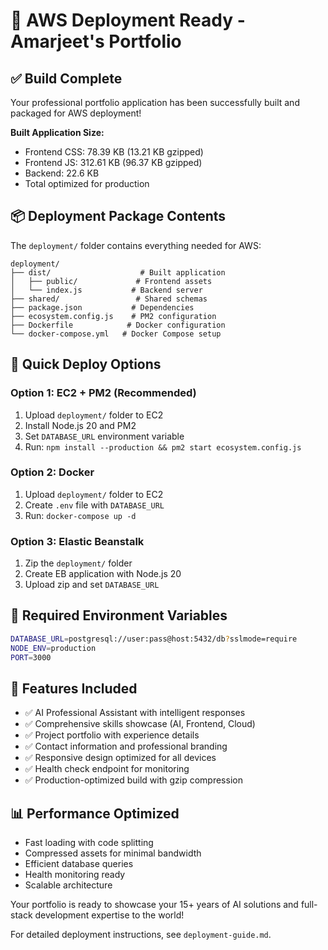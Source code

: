 # 🚀 AWS Deployment Ready - Amarjeet's Portfolio

## ✅ Build Complete

Your professional portfolio application has been successfully built and packaged for AWS deployment!

**Built Application Size:**
- Frontend CSS: 78.39 KB (13.21 KB gzipped)
- Frontend JS: 312.61 KB (96.37 KB gzipped)
- Backend: 22.6 KB
- Total optimized for production

## 📦 Deployment Package Contents

The `deployment/` folder contains everything needed for AWS:

```
deployment/
├── dist/                    # Built application
│   ├── public/             # Frontend assets
│   └── index.js           # Backend server
├── shared/                 # Shared schemas
├── package.json           # Dependencies
├── ecosystem.config.js    # PM2 configuration
├── Dockerfile            # Docker configuration
└── docker-compose.yml   # Docker Compose setup
```

## 🎯 Quick Deploy Options

### Option 1: EC2 + PM2 (Recommended)
1. Upload `deployment/` folder to EC2
2. Install Node.js 20 and PM2
3. Set `DATABASE_URL` environment variable
4. Run: `npm install --production && pm2 start ecosystem.config.js`

### Option 2: Docker
1. Upload `deployment/` folder to EC2
2. Create `.env` file with `DATABASE_URL`
3. Run: `docker-compose up -d`

### Option 3: Elastic Beanstalk
1. Zip the `deployment/` folder
2. Create EB application with Node.js 20
3. Upload zip and set `DATABASE_URL`

## 🔧 Required Environment Variables

```bash
DATABASE_URL=postgresql://user:pass@host:5432/db?sslmode=require
NODE_ENV=production
PORT=3000
```

## 🌟 Features Included

- ✅ AI Professional Assistant with intelligent responses
- ✅ Comprehensive skills showcase (AI, Frontend, Cloud)
- ✅ Project portfolio with experience details
- ✅ Contact information and professional branding
- ✅ Responsive design optimized for all devices
- ✅ Health check endpoint for monitoring
- ✅ Production-optimized build with gzip compression

## 📊 Performance Optimized

- Fast loading with code splitting
- Compressed assets for minimal bandwidth
- Efficient database queries
- Health monitoring ready
- Scalable architecture

Your portfolio is ready to showcase your 15+ years of AI solutions and full-stack development expertise to the world!

For detailed deployment instructions, see `deployment-guide.md`.